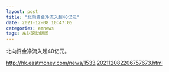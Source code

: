 ```yaml
---
layout: post
title: "北向资金净流入超40亿元"
date: 2021-12-08 10:47:05
categories: emnews
tags: 东财滚动新闻
---
```


北向资金净流入超40亿元。

<http://hk.eastmoney.com/news/1533,202112082206757673.html>